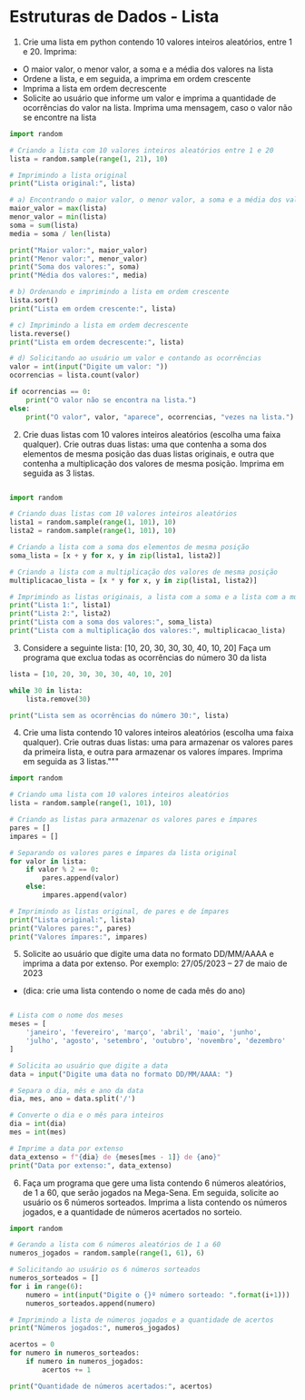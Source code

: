 # Estruturas de Dados - Lista

1. Crie uma lista em python contendo 10 valores inteiros aleatórios, entre 1 e 20. Imprima:
- O maior valor, o menor valor, a soma e a média dos valores na lista
- Ordene a lista, e em seguida, a imprima em ordem crescente
- Imprima a lista em ordem decrescente
- Solicite ao usuário que informe um valor e imprima a quantidade de ocorrências do valor na lista. Imprima uma mensagem, caso o valor não se encontre na lista

```python
import random

# Criando a lista com 10 valores inteiros aleatórios entre 1 e 20
lista = random.sample(range(1, 21), 10)

# Imprimindo a lista original
print("Lista original:", lista)

# a) Encontrando o maior valor, o menor valor, a soma e a média dos valores na lista
maior_valor = max(lista)
menor_valor = min(lista)
soma = sum(lista)
media = soma / len(lista)

print("Maior valor:", maior_valor)
print("Menor valor:", menor_valor)
print("Soma dos valores:", soma)
print("Média dos valores:", media)

# b) Ordenando e imprimindo a lista em ordem crescente
lista.sort()
print("Lista em ordem crescente:", lista)

# c) Imprimindo a lista em ordem decrescente
lista.reverse()
print("Lista em ordem decrescente:", lista)

# d) Solicitando ao usuário um valor e contando as ocorrências
valor = int(input("Digite um valor: "))
ocorrencias = lista.count(valor)

if ocorrencias == 0:
    print("O valor não se encontra na lista.")
else:
    print("O valor", valor, "aparece", ocorrencias, "vezes na lista.")
```
2. Crie duas listas com 10 valores inteiros aleatórios (escolha uma faixa qualquer). Crie outras duas listas: uma que contenha a soma dos elementos de mesma posição das duas listas originais, e outra que contenha a multiplicação dos valores de mesma posição. Imprima em seguida as 3 listas.
```python

import random

# Criando duas listas com 10 valores inteiros aleatórios
lista1 = random.sample(range(1, 101), 10)
lista2 = random.sample(range(1, 101), 10)

# Criando a lista com a soma dos elementos de mesma posição
soma_lista = [x + y for x, y in zip(lista1, lista2)]

# Criando a lista com a multiplicação dos valores de mesma posição
multiplicacao_lista = [x * y for x, y in zip(lista1, lista2)]

# Imprimindo as listas originais, a lista com a soma e a lista com a multiplicação
print("Lista 1:", lista1)
print("Lista 2:", lista2)
print("Lista com a soma dos valores:", soma_lista)
print("Lista com a multiplicação dos valores:", multiplicacao_lista)
```
3. Considere a seguinte lista: [10, 20, 30, 30, 30, 40, 10, 20]
	Faça um programa que exclua todas as ocorrências do número 30 da lista

```python
lista = [10, 20, 30, 30, 30, 40, 10, 20]

while 30 in lista:
    lista.remove(30)

print("Lista sem as ocorrências do número 30:", lista)
```
4. Crie uma lista contendo 10 valores inteiros aleatórios (escolha uma faixa qualquer). Crie outras duas listas: uma para armazenar os valores pares da primeira lista, e outra para armazenar os valores ímpares. Imprima em seguida as 3 listas."""
```python
import random

# Criando uma lista com 10 valores inteiros aleatórios
lista = random.sample(range(1, 101), 10)

# Criando as listas para armazenar os valores pares e ímpares
pares = []
impares = []

# Separando os valores pares e ímpares da lista original
for valor in lista:
    if valor % 2 == 0:
        pares.append(valor)
    else:
        impares.append(valor)

# Imprimindo as listas original, de pares e de ímpares
print("Lista original:", lista)
print("Valores pares:", pares)
print("Valores ímpares:", impares)
```
5. Solicite ao usuário que digite uma data no formato DD/MM/AAAA e imprima a data por extenso. Por exemplo:
27/05/2023 – 27 de maio de 2023
- (dica: crie uma lista contendo o nome de cada mês do ano)
```python

# Lista com o nome dos meses
meses = [
    'janeiro', 'fevereiro', 'março', 'abril', 'maio', 'junho',
    'julho', 'agosto', 'setembro', 'outubro', 'novembro', 'dezembro'
]

# Solicita ao usuário que digite a data
data = input("Digite uma data no formato DD/MM/AAAA: ")

# Separa o dia, mês e ano da data
dia, mes, ano = data.split('/')

# Converte o dia e o mês para inteiros
dia = int(dia)
mes = int(mes)

# Imprime a data por extenso
data_extenso = f"{dia} de {meses[mes - 1]} de {ano}"
print("Data por extenso:", data_extenso)
```
6. Faça um programa que gere uma lista contendo 6 números aleatórios, de 1 a 60, que serão jogados na Mega-Sena. Em seguida, solicite ao usuário os 6 números sorteados. Imprima a lista contendo os números jogados, e a quantidade de números acertados no sorteio.
```python
import random

# Gerando a lista com 6 números aleatórios de 1 a 60
numeros_jogados = random.sample(range(1, 61), 6)

# Solicitando ao usuário os 6 números sorteados
numeros_sorteados = []
for i in range(6):
    numero = int(input("Digite o {}º número sorteado: ".format(i+1)))
    numeros_sorteados.append(numero)

# Imprimindo a lista de números jogados e a quantidade de acertos
print("Números jogados:", numeros_jogados)

acertos = 0
for numero in numeros_sorteados:
    if numero in numeros_jogados:
        acertos += 1

print("Quantidade de números acertados:", acertos)
```
